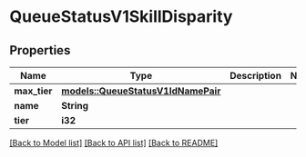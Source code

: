 # QueueStatusV1SkillDisparity

## Properties

Name | Type | Description | Notes
------------ | ------------- | ------------- | -------------
**max_tier** | [**models::QueueStatusV1IdNamePair**](QueueStatusV1IDNamePair.md) |  | 
**name** | **String** |  | 
**tier** | **i32** |  | 

[[Back to Model list]](../README.md#documentation-for-models) [[Back to API list]](../README.md#documentation-for-api-endpoints) [[Back to README]](../README.md)


